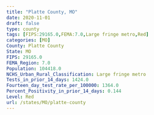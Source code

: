 ```yaml
---
title: "Platte County, MO"
date: 2020-11-01
draft: false
type: county
tags: [FIPS:29165.0,FEMA:7.0,Large fringe metro,Red]
categories: [MO]
County: Platte County
State: MO
FIPS: 29165.0
FEMA_Region: 7.0
Population: 104418.0
NCHS_Urban_Rural_Classification: Large fringe metro
Tests_in_prior_14_days: 1424.0
Fourteen_day_test_rate_per_100000: 1364.0
Percent_Positivity_in_prior_14_days: 0.144
Level: Red
url: /states/MO/platte-county
---
```




